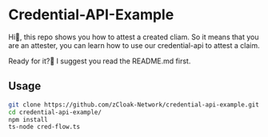 # Credential-API-Example

Hi👋, this repo shows you how to attest a created cliam.
So it means that you are an attester, you can learn how to use our credential-api to attest a claim.

Ready for it?🚀
I suggest you read the README.md first.

## Usage

```bash
git clone https://github.com/zCloak-Network/credential-api-example.git
cd credential-api-example/
npm install
ts-node cred-flow.ts
```
